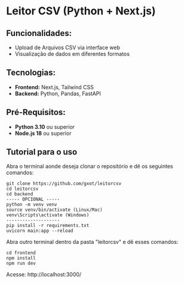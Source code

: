 # Leitor CSV (Python + Next.js)

## Funcionalidades:
- Upload de Arquivos CSV via interface web
- Visualização de dados em diferentes formatos
  
## Tecnologias:
- **Frontend:** Next.js, Tailwind CSS
- **Backend:** Python, Pandas, FastAPI

## Pré-Requisitos: 
- **Python 3.10** ou superior
- **Node.js 18** ou superior

## Tutorial para o uso  
Abra o terminal aonde deseja clonar o repositório e dê os seguintes comandos:
```
git clone https://github.com/gxot/leitorcsv
cd leitorcsv
cd backend
----- OPCIONAL -----
python -m venv venv
source venv/bin/activate (Linux/Mac)
venv\Scripts\activate (Windows)
--------------------
pip install -r requirements.txt
uvicorn main:app --reload  
```
Abra outro terminal dentro da pasta "leitorcsv" e dê esses comandos:
```
cd frontend
npm install
npm run dev
```  
Acesse: http://localhost:3000/

